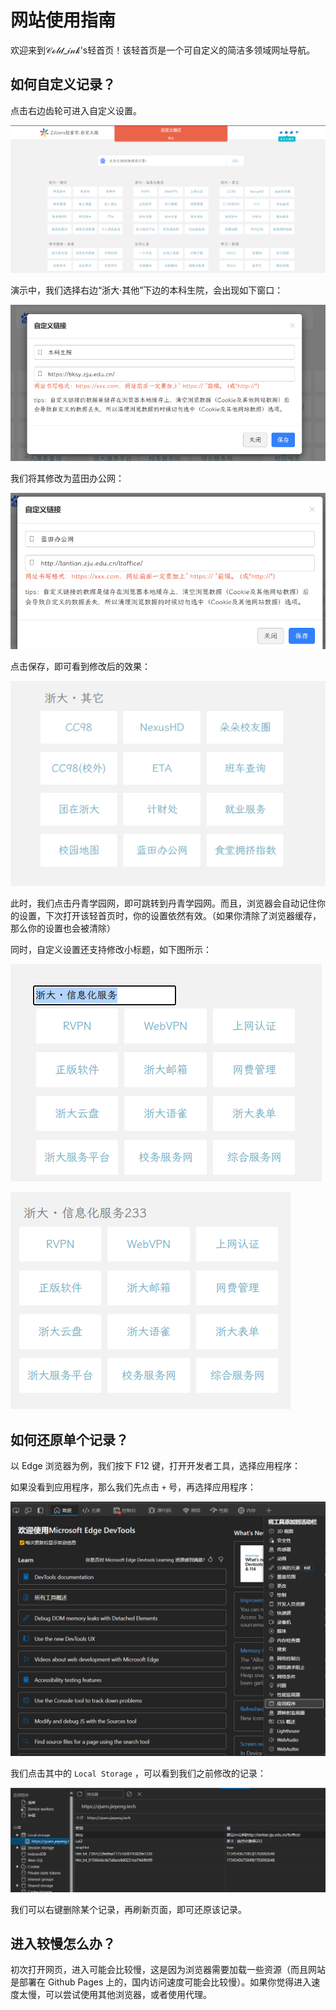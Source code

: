 # 网站使用指南

欢迎来到𝒞ℴ𝓁𝒹_𝒾𝓃𝓀's轻首页！该轻首页是一个可自定义的简洁多领域网址导航。

## 如何自定义记录？

点击右边齿轮可进入自定义设置。

![Alt text](images/image.png)

演示中，我们选择右边“浙大·其他”下边的本科生院，会出现如下窗口：

![Alt text](images/image-1.png)

我们将其修改为蓝田办公网：

![Alt text](images/image-2.png)

点击保存，即可看到修改后的效果：

![Alt text](images/image-3.png)

此时，我们点击丹青学园网，即可跳转到丹青学园网。而且，浏览器会自动记住你的设置，下次打开该轻首页时，你的设置依然有效。（如果你清除了浏览器缓存，那么你的设置也会被清除）

同时，自定义设置还支持修改小标题，如下图所示：

![Alt text](images/image-4.png)

![Alt text](images/image-5.png)

## 如何还原单个记录？

以 Edge 浏览器为例，我们按下 F12 键，打开开发者工具，选择应用程序：

如果没看到应用程序，那么我们先点击 `+` 号，再选择应用程序：

![Alt text](images/image-6.png)

我们点击其中的 `Local Storage` ，可以看到我们之前修改的记录：

![Alt text](images/image-7.png)

我们可以右键删除某个记录，再刷新页面，即可还原该记录。

## 进入较慢怎么办？

初次打开网页，进入可能会比较慢，这是因为浏览器需要加载一些资源（而且网站是部署在 Github Pages 上的，国内访问速度可能会比较慢）。如果你觉得进入速度太慢，可以尝试使用其他浏览器，或者使用代理。